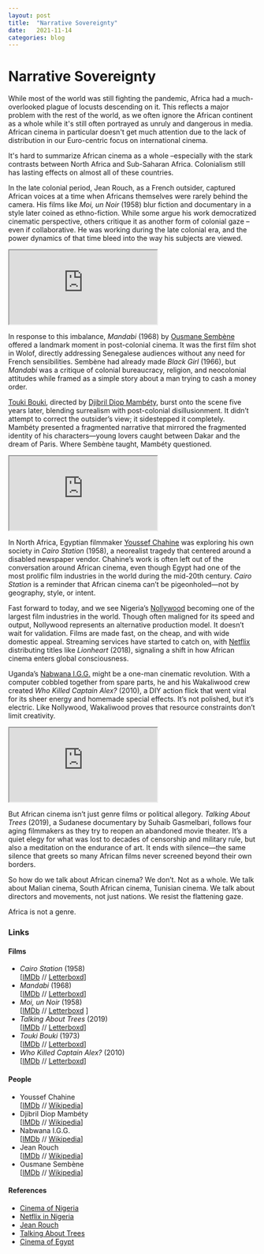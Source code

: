```yaml
---
layout: post
title:  "Narrative Sovereignty"
date:   2021-11-14
categories: blog
---
```


# Narrative Sovereignty

While most of the world was still fighting the pandemic, Africa had a much-overlooked plague of locusts descending on it. This reflects a major problem with the rest of the world, as we often ignore the African continent as a whole while it's still often portrayed as unruly and dangerous in media. African cinema in particular doesn't get much attention due to the lack of distribution in our Euro-centric focus on international cinema.

It's hard to summarize African cinema as a whole –especially with the stark contrasts between North Africa and Sub-Saharan Africa. Colonialism still has lasting effects on almost all of these countries.

In the late colonial period, Jean Rouch, as a French outsider, captured African voices at a time when Africans themselves were rarely behind the camera. His films like *Moi, un Noir* (1958) blur fiction and documentary in a style later coined as ethno-fiction. While some argue his work democratized cinematic perspective, others critique it as another form of colonial gaze –even if collaborative. He was working during the late colonial era, and the power dynamics of that time bleed into the way his subjects are viewed.

<div class="video-container">
  <iframe
    src="https://www.youtube.com/embed/t9gYnHenApU?si=I0Nei_xBMOVJvRpG" 
    title="Mandabi - Trailer"
    allow="accelerometer; autoplay; clipboard-write; encrypted-media; gyroscope; picture-in-picture; web-share"
    referrerpolicy="strict-origin-when-cross-origin"
    allowfullscreen>
  </iframe>
</div>

In response to this imbalance, *Mandabi* (1968) by [Ousmane Sembène](https://en.wikipedia.org/wiki/Ousmane_Semb%C3%A8ne) offered a landmark moment in post-colonial cinema. It was the first film shot in Wolof, directly addressing Senegalese audiences without any need for French sensibilities. Sembène had already made *Black Girl* (1966), but *Mandabi* was a critique of colonial bureaucracy, religion, and neocolonial attitudes while framed as a simple story about a man trying to cash a money order.

[Touki Bouki](https://en.wikipedia.org/wiki/Touki_Bouki), directed by [Djibril Diop Mambéty](https://en.wikipedia.org/wiki/Djibril_Diop_Mamb%C3%A9ty), burst onto the scene five years later, blending surrealism with post-colonial disillusionment. It didn’t attempt to correct the outsider’s view; it sidestepped it completely. Mambéty presented a fragmented narrative that mirrored the fragmented identity of his characters—young lovers caught between Dakar and the dream of Paris. Where Sembène taught, Mambéty questioned.

<div class="video-container">
  <iframe
    src="https://www.youtube.com/embed/xaWmfqrQjU4?si=eyLus6SMz4nwgWwa"
    title="Touki Bouki - Trailer"
    allow="accelerometer; autoplay; clipboard-write; encrypted-media; gyroscope; picture-in-picture; web-share"
    referrerpolicy="strict-origin-when-cross-origin"
    allowfullscreen>
  </iframe>
</div>

In North Africa, Egyptian filmmaker [Youssef Chahine](https://en.wikipedia.org/wiki/Youssef_Chahine) was exploring his own society in *Cairo Station* (1958), a neorealist tragedy that centered around a disabled newspaper vendor. Chahine’s work is often left out of the conversation around African cinema, even though Egypt had one of the most prolific film industries in the world during the mid-20th century. *Cairo Station* is a reminder that African cinema can’t be pigeonholed—not by geography, style, or intent.

Fast forward to today, and we see Nigeria’s [Nollywood](https://en.wikipedia.org/wiki/Cinema_of_Nigeria) becoming one of the largest film industries in the world. Though often maligned for its speed and output, Nollywood represents an alternative production model. It doesn’t wait for validation. Films are made fast, on the cheap, and with wide domestic appeal. Streaming services have started to catch on, with [Netflix](https://en.wikipedia.org/wiki/Netflix_in_Nigeria) distributing titles like *Lionheart* (2018), signaling a shift in how African cinema enters global consciousness.

Uganda’s [Nabwana I.G.G.](https://en.wikipedia.org/wiki/Who_Killed_Captain_Alex%3F) might be a one-man cinematic revolution. With a computer cobbled together from spare parts, he and his Wakaliwood crew created *Who Killed Captain Alex?* (2010), a DIY action flick that went viral for its sheer energy and homemade special effects. It’s not polished, but it’s electric. Like Nollywood, Wakaliwood proves that resource constraints don’t limit creativity.

<div class="video-container">
  <iframe
    src="https://www.youtube.com/embed/BymeLkZ7GqM?si=ri9IeiLrRyPtc_3b"
    title="Who Killed Captain Alex? (Official Trailer)"
    allow="accelerometer; autoplay; clipboard-write; encrypted-media; gyroscope; picture-in-picture; web-share"
    referrerpolicy="strict-origin-when-cross-origin"
    allowfullscreen>
  </iframe>
</div>

But African cinema isn’t just genre films or political allegory. *Talking About Trees* (2019), a Sudanese documentary by Suhaib Gasmelbari, follows four aging filmmakers as they try to reopen an abandoned movie theater. It’s a quiet elegy for what was lost to decades of censorship and military rule, but also a meditation on the endurance of art. It ends with silence—the same silence that greets so many African films never screened beyond their own borders.

So how do we talk about African cinema? We don’t. Not as a whole. We talk about Malian cinema, South African cinema, Tunisian cinema. We talk about directors and movements, not just nations. We resist the flattening gaze.

Africa is not a genre.

### Links

#### Films

- *Cairo Station* (1958)  
  [[IMDb](https://www.imdb.com/title/tt0051390) // [Letterboxd](https://letterboxd.com/film/cairo-station/)]
- *Mandabi* (1968)  
  [[IMDb](https://www.imdb.com/title/tt0063268) // [Letterboxd](https://letterboxd.com/film/mandabi/)]
- *Moi, un Noir* (1958)  
  [[IMDb](https://www.imdb.com/title/tt0051942) // [Letterboxd](https://letterboxd.com/film/moi-un-noir/) ]
- *Talking About Trees* (2019)  
  [[IMDb](https://www.imdb.com/title/tt9658178) // [Letterboxd](https://letterboxd.com/film/talking-about-trees/)]
- *Touki Bouki* (1973)  
  [[IMDb](https://www.imdb.com/title/tt0070820) // [Letterboxd](https://letterboxd.com/film/touki-bouki/)]
- *Who Killed Captain Alex?* (2010)  
  [[IMDb](https://www.imdb.com/title/tt1813757) // [Letterboxd](https://letterboxd.com/film/who-killed-captain-alex/)]

#### People

- Youssef Chahine  
  [[IMDb](https://www.imdb.com/name/nm0149631) // [Wikipedia](https://en.wikipedia.org/wiki/Youssef_Chahine)]
- Djibril Diop Mambéty  
  [[IMDb](https://www.imdb.com/name/nm0228013) // [Wikipedia](https://en.wikipedia.org/wiki/Djibril_Diop_Mamb%C3%A9ty)]
- Nabwana I.G.G.  
  [[IMDb](https://www.imdb.com/name/nm4254419) // [Wikipedia](https://en.wikipedia.org/wiki/Nabwana_I.G.G.)]
- Jean Rouch  
  [[IMDb](https://www.imdb.com/name/nm0745541) // [Wikipedia](https://en.wikipedia.org/wiki/Jean_Rouch)]
- Ousmane Sembène  
  [[IMDb](https://www.imdb.com/name/nm0783733) // [Wikipedia](https://en.wikipedia.org/wiki/Ousmane_Semb%C3%A8ne)]

#### References

- [Cinema of Nigeria](https://en.wikipedia.org/wiki/Cinema_of_Nigeria)
- [Netflix in Nigeria](https://en.wikipedia.org/wiki/Netflix_in_Nigeria)
- [Jean Rouch](https://en.wikipedia.org/wiki/Jean_Rouch)
- [Talking About Trees](https://en.wikipedia.org/wiki/Talking_About_Trees_(film))
- [Cinema of Egypt](https://en.wikipedia.org/wiki/Cinema_of_Egypt)

